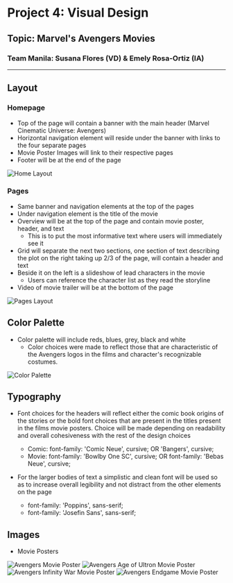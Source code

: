 # Project 4: Visual Design
## Topic: Marvel's Avengers Movies
### Team Manila: Susana Flores (VD) & Emely Rosa-Ortiz (IA)
---------------------------------------------------------------------

## Layout
### Homepage
- Top of the page will contain a banner with the main header (Marvel Cinematic Universe: Avengers)
- Horizontal navigation element will reside under the banner with links to the four separate pages
- Movie Poster Images will link to their respective pages
- Footer will be at the end of the page

![Home Layout](homelayout.png) 

### Pages
- Same banner and navigation elements at the top of the pages
- Under navigation element is the title of the movie
- Overview will be at the top of the page and contain movie poster, header, and text
	- This is to put the most informative text where users will immediately see it
- Grid will separate the next two sections, one section of text describing the plot on the right taking up 2/3 of the page, will contain a header and text
- Beside it on the left is a slideshow of lead characters in the movie
	- Users can reference the character list as they read the storyline
- Video of movie trailer will be at the bottom of the page

![Pages Layout](pageslayout.png) 

## Color Palette
- Color palette will include reds, blues, grey, black and white
	- Color choices were made to reflect those that are characteristic of the Avengers logos in the films and character's recognizable costumes. 

![Color Palette](colors.png) 

## Typography
- Font choices for the headers will reflect either the comic book origins of the stories or the bold font choices that are present in the titles present in the films movie posters. Choice will be made depending on readability and overall cohesiveness with the rest of the design choices 
	- Comic: font-family: 'Comic Neue', cursive; OR 'Bangers', cursive;
	- Movie: font-family: 'Bowlby One SC', cursive; OR font-family: 'Bebas Neue', cursive;

- For the larger bodies of text a simplistic and clean font will be used so as to increase overall legibility and not distract from the other elements on the page 
	- font-family: 'Poppins', sans-serif;
	- font-family: 'Josefin Sans', sans-serif;

## Images
- Movie Posters

![Avengers Movie Poster](avengers1.jpg) 
![Avengers Age of Ultron Movie Poster](avengers2.jpg) 
![Avengers Infinity War Movie Poster](avengers3.jpg) 
![Avengers Endgame Movie Poster](avengers4.jpg) 